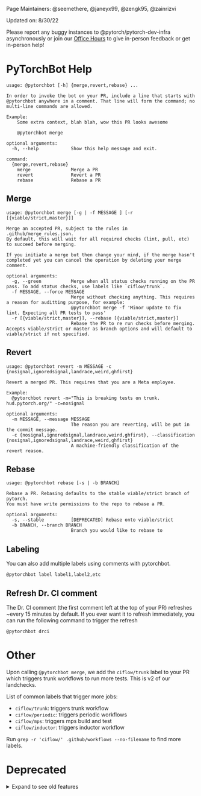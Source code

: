 Page Maintainers: @seemethere, @janeyx99, @zengk95, @zainrizvi

Updated on: 8/30/22

Please report any buggy instances to @pytorch/pytorch-dev-infra asynchronously or join our [Office Hours](https://github.com/pytorch/pytorch/wiki/Dev-Infra-Office-Hours) to give in-person feedback or get in-person help!

# PyTorchBot Help
```
usage: @pytorchbot [-h] {merge,revert,rebase} ...

In order to invoke the bot on your PR, include a line that starts with
@pytorchbot anywhere in a comment. That line will form the command; no
multi-line commands are allowed.

Example:
    Some extra context, blah blah, wow this PR looks awesome

    @pytorchbot merge

optional arguments:
  -h, --help            Show this help message and exit.

command:
  {merge,revert,rebase}
    merge               Merge a PR
    revert              Revert a PR
    rebase              Rebase a PR
```
## Merge
```
usage: @pytorchbot merge [-g | -f MESSAGE ] [-r [{viable/strict,master}]]

Merge an accepted PR, subject to the rules in .github/merge_rules.json.
By default, this will wait for all required checks (lint, pull, etc) to succeed before merging.

If you initiate a merge but then change your mind, if the merge hasn't completed yet you can cancel the operation by deleting your merge comment.

optional arguments:
  -g, --green           Merge when all status checks running on the PR pass. To add status checks, use labels like `ciflow/trunk`.
  -f MESSAGE, --force MESSAGE
                        Merge without checking anything. This requires a reason for auditting purpose, for example:
                        @pytorchbot merge -f 'Minor update to fix lint. Expecting all PR tests to pass'
  -r [{viable/strict,master}], --rebase [{viable/strict,master}]
                        Rebase the PR to re run checks before merging.  Accepts viable/strict or master as branch options and will default to viable/strict if not specified.
```
## Revert
```
usage: @pytorchbot revert -m MESSAGE -c {nosignal,ignoredsignal,landrace,weird,ghfirst}

Revert a merged PR. This requires that you are a Meta employee.

Example:
  @pytorchbot revert -m="This is breaking tests on trunk. hud.pytorch.org/" -c=nosignal

optional arguments:
  -m MESSAGE, --message MESSAGE
                        The reason you are reverting, will be put in the commit message.
  -c {nosignal,ignoredsignal,landrace,weird,ghfirst}, --classification {nosignal,ignoredsignal,landrace,weird,ghfirst}
                        A machine-friendly classification of the revert reason.
```
## Rebase
```
usage: @pytorchbot rebase [-s | -b BRANCH]

Rebase a PR. Rebasing defaults to the stable viable/strict branch of pytorch.
You must have write permissions to the repo to rebase a PR.

optional arguments:
  -s, --stable          [DEPRECATED] Rebase onto viable/strict
  -b BRANCH, --branch BRANCH
                        Branch you would like to rebase to
```
## Labeling
You can also add multiple labels using comments with pytorchbot.

```
@pytorchbot label label1,label2,etc
```
## Refresh Dr. CI comment
The Dr. CI comment (the first comment left at the top of your PR) refreshes ~every 15 minutes by default. If you ever want it to refresh immediately, you can run the following command to trigger the refresh

```
@pytorchbot drci
```

# Other

Upon calling `@pytorchbot merge`, we add the `ciflow/trunk` label to your PR which triggers trunk workflows to run more tests.  This is v2 of our landchecks.

List of common labels that trigger more jobs:
* `ciflow/trunk`: triggers trunk workflow
* `ciflow/periodic`: triggers periodic workflows
* `ciflow/mps`: triggers mps build and test
* `ciflow/inductor`: triggers inductor workflow

Run `grep -r 'ciflow/' .github/workflows --no-filename` to find more labels.

# Deprecated
<details><summary>Expand to see old features</summary>


# Land Checks
Land checks offer extra validation to your PR by rebasing a copy of your changes on top of the latest `viable/strict` branch and ensuring they still pass pull + trunk workflows.

Benefit: You get higher confidence that your PR won't have to be reverted after being merged into master!

Caveat: Slower merges: Once you run the merge command you'll still need to wait for the land checks branch to build and pass all checks

If you have the ciflow/trunk tag on your PR, no extra checks will be run since you've already passed all the checks that would've been attempted.

We are currently rolling out land checks to all of the users in this [list](https://github.com/pytorch/test-infra/blob/main/torchci/lib/bot/rolloutUtils.ts).

If you find rough edges with the land validation:
- Please file an issue to call it out to us!
- You can revert back to the old behavior by invoking `@pytorchmergebot merge -g`, which will only for checks on the PR to pass (which is usually just pull and lint workflows).
- If you believe there's some infra flakiness preventing you from landing, you can also use `-f` and supply a message.

If you have any feedback or complaints, please reach out to the Pytorch OSS CI team or visit our [Office Hours](https://github.com/pytorch/pytorch/wiki/Dev-Infra-Office-Hours).

</details>
